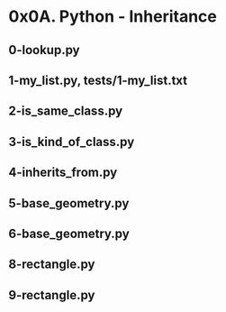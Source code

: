 # 0x0A. Python - Inheritance

## 0-lookup.py

## 1-my_list.py, tests/1-my_list.txt

## 2-is_same_class.py

## 3-is_kind_of_class.py

## 4-inherits_from.py

## 5-base_geometry.py

## 6-base_geometry.py

## 8-rectangle.py

##  9-rectangle.py